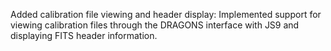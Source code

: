 Added calibration file viewing and header display: Implemented support for viewing calibration files through the DRAGONS interface with JS9 and displaying FITS header information.